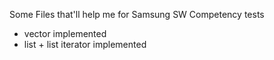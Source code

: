 Some Files that'll help me for Samsung SW Competency tests

* vector implemented
* list + list iterator implemented
